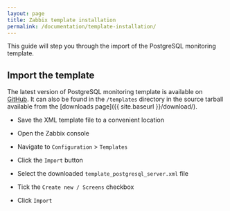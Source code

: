 ```yaml
---
layout: page
title: Zabbix template installation
permalink: /documentation/template-installation/
---
```


This guide will step you through the import of the PostgreSQL monitoring
template.

## Import the template

The latest version of PostgreSQL monitoring template is available on
[GitHub](https://github.com/cavaliercoder/libzbxpgsql/tree/v1.1.0/templates).
It can also be found in the `/templates` directory in the source tarball
available from the [downloads page]({{ site.baseurl }}/download/).

* Save the XML template file to a convenient location

* Open the Zabbix console

* Navigate to `Configuration` > `Templates`

* Click the `Import` button

* Select the downloaded `template_postgresql_server.xml` file

* Tick the `Create new / Screens` checkbox

* Click `Import`
